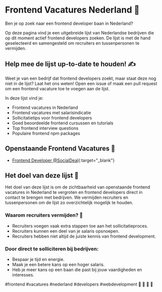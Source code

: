 # Frontend Vacatures Nederland 🤖
Ben je op zoek naar een frontend developer baan in Nederland?

Op deze pagina vind je een uitgebreide lijst van Nederlandse bedrijven die op dit moment actief frontend developers zoeken. De lijst is met de hand geselecteerd en samengesteld om recruiters en tussenpersonen te vermijden.

## Help mee de lijst up-to-date te houden! ✍️
Weet je van een bedrijf dat frontend developers zoekt, maar staat deze nog niet in de lijst? Laat het ons weten! Open een issue of maak een pull request om een frontend vacature toe te voegen aan de lijst.

In deze lijst vind je:

- Frontend vacatures in Nederland
- Frontend vacatures met salarisindicatie
- Sollicitatietips voor frontend developers
- Goed beoordeelde frontend cursussen en tutorials
- Top frontend interview questions
- Populaire frontend npm packages

## Openstaande Frontend Vacatures 💼
- [Frontend Developer @SocialDeal](https://werk.socialdeal.nl/o/frontend-developer-2-4){:target="_blank"}

## Het doel van deze lijst 🚀
Het doel van deze lijst is om de zichtbaarheid van openstaande frontend vacatures in Nederland te vergroten en frontend developers direct in contact te brengen met bedrijven. We vermijden recruiters en tussenpersonen om de lijst zo overzichtelijk mogelijk te houden.

### Waarom recruiters vermijden? 🤝

- Recruiters voegen vaak extra stappen toe aan het sollicitatieproces.
- Recruiters kunnen een deel van je salaris opsnoepen.
- Recruiters hebben niet altijd de juiste kennis van frontend development.

### Door direct te solliciteren bij bedrijven: 

- Bespaar je tijd en energie.
- Maak je een betere kans op een hoger salaris.
- Heb je meer kans op een baan die past bij jouw vaardigheden en interesses.

#frontend #vacatures #nederland #developers #webdevelopment 💼 🤝 📢 🚀
